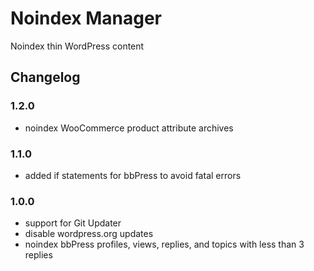 # Noindex Manager

Noindex thin WordPress content

## Changelog

### 1.2.0
- noindex WooCommerce product attribute archives

### 1.1.0
- added if statements for bbPress to avoid fatal errors

### 1.0.0
- support for Git Updater
- disable wordpress.org updates
- noindex bbPress profiles, views, replies, and topics with less than 3 replies

